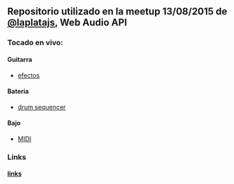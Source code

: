## Repositorio utilizado en la meetup 13/08/2015 de [@laplatajs](https://github.com/laplatajs), Web Audio API

### Tocado en vivo:

#### Guitarra

* [efectos](http://laplatajs.github.io/webaudio_la_experiencia/fx.html)

#### Bateria

* [drum sequencer](http://laplatajs.github.io/webaudio_la_experiencia/beat_sequence.html)

#### Bajo

* [MIDI](http://laplatajs.github.io/webaudio_la_experiencia/midi.html)


### Links

#### [links](https://github.com/webmedia-lab/the-webaudio-experience/blob/master/links.md)
